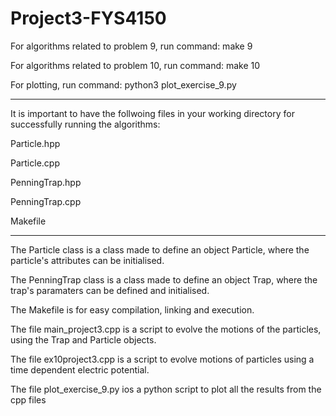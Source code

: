 # Project3-FYS4150

For algorithms related to problem 9, run command: make 9

For algorithms related to problem 10, run command: make 10

For plotting, run command: python3 plot_exercise_9.py

--------------------------------------------------------------------------------------------------------------------------------

It is important to have the follwoing files in your working directory for successfully running the algorithms:

Particle.hpp

Particle.cpp

PenningTrap.hpp

PenningTrap.cpp

Makefile

 
----------------------------------------------------------------------------------------------------------------------

The Particle class is a class made to define an object Particle, where the particle's attributes can be initialised.

The PenningTrap class is a class made to define an object Trap, where the trap's paramaters can be defined and initialised. 

The Makefile is for easy compilation, linking and execution.

The file main_project3.cpp is a script to evolve the motions of the particles, using the Trap and Particle objects.

The file ex10project3.cpp is a script to evolve motions of particles using a time dependent electric potential.

The file plot_exercise_9.py ios a python script to plot all the results from the cpp files

